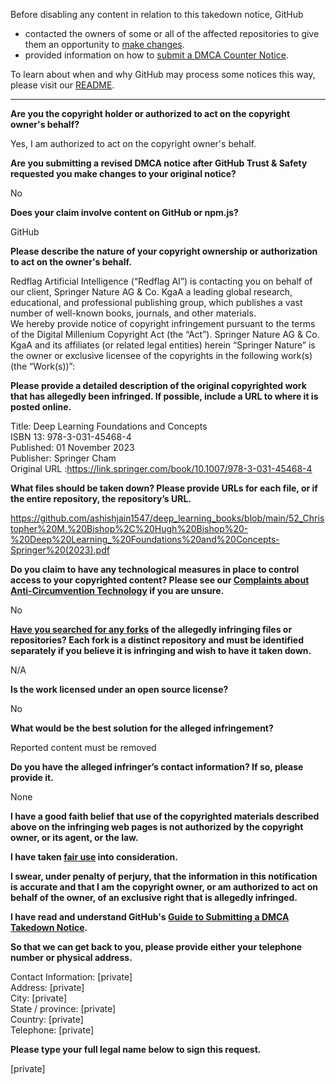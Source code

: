 Before disabling any content in relation to this takedown notice, GitHub
- contacted the owners of some or all of the affected repositories to give them an opportunity to [make changes](https://docs.github.com/en/github/site-policy/dmca-takedown-policy#a-how-does-this-actually-work).
- provided information on how to [submit a DMCA Counter Notice](https://docs.github.com/en/articles/guide-to-submitting-a-dmca-counter-notice).

To learn about when and why GitHub may process some notices this way, please visit our [README](https://github.com/github/dmca/blob/master/README.md#anatomy-of-a-takedown-notice).

---

**Are you the copyright holder or authorized to act on the copyright owner's behalf?**

Yes, I am authorized to act on the copyright owner's behalf.

**Are you submitting a revised DMCA notice after GitHub Trust & Safety requested you make changes to your original notice?**

No

**Does your claim involve content on GitHub or npm.js?**

GitHub

**Please describe the nature of your copyright ownership or authorization to act on the owner's behalf.**

Redflag Artificial Intelligence (“Redflag AI”) is contacting you on behalf of our client, Springer Nature AG & Co. KgaA a leading global research, educational, and professional publishing group, which publishes a vast number of well-known books, journals, and other materials.  
We hereby provide notice of copyright infringement pursuant to the terms of the Digital Millenium Copyright Act (the “Act”).
Springer Nature AG & Co. KgaA and its affiliates (or related legal entities) herein “Springer Nature” is the owner or exclusive licensee of the copyrights in the following work(s) (the “Work(s))”:

**Please provide a detailed description of the original copyrighted work that has allegedly been infringed. If possible, include a URL to where it is posted online.**

Title: Deep Learning Foundations and Concepts  
ISBN 13: 978-3-031-45468-4  
Published: 01 November 2023  
Publisher: Springer Cham  
Original URL :https://link.springer.com/book/10.1007/978-3-031-45468-4

**What files should be taken down? Please provide URLs for each file, or if the entire repository, the repository’s URL.**

https://github.com/ashishjain1547/deep_learning_books/blob/main/52_Christopher%20M.%20Bishop%2C%20Hugh%20Bishop%20-%20Deep%20Learning_%20Foundations%20and%20Concepts-Springer%20(2023).pdf

**Do you claim to have any technological measures in place to control access to your copyrighted content? Please see our <a href="https://docs.github.com/articles/guide-to-submitting-a-dmca-takedown-notice#complaints-about-anti-circumvention-technology">Complaints about Anti-Circumvention Technology</a> if you are unsure.**

No

**<a href="https://docs.github.com/articles/dmca-takedown-policy#b-what-about-forks-or-whats-a-fork">Have you searched for any forks</a> of the allegedly infringing files or repositories? Each fork is a distinct repository and must be identified separately if you believe it is infringing and wish to have it taken down.**

N/A

**Is the work licensed under an open source license?**

No

**What would be the best solution for the alleged infringement?**

Reported content must be removed

**Do you have the alleged infringer’s contact information? If so, please provide it.**

None

**I have a good faith belief that use of the copyrighted materials described above on the infringing web pages is not authorized by the copyright owner, or its agent, or the law.**

**I have taken <a href="https://www.lumendatabase.org/topics/22">fair use</a> into consideration.**

**I swear, under penalty of perjury, that the information in this notification is accurate and that I am the copyright owner, or am authorized to act on behalf of the owner, of an exclusive right that is allegedly infringed.**

**I have read and understand GitHub's <a href="https://docs.github.com/articles/guide-to-submitting-a-dmca-takedown-notice/">Guide to Submitting a DMCA Takedown Notice</a>.**

**So that we can get back to you, please provide either your telephone number or physical address.**

Contact Information: [private]  
Address: [private]  
City: [private]  
State / province: [private]  
Country: [private]  
Telephone: [private]  

**Please type your full legal name below to sign this request.**

[private]  
